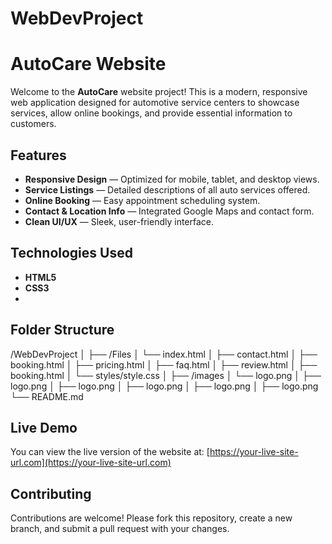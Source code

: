 # WebDevProject
# AutoCare Website

Welcome to the **AutoCare** website project! This is a modern, responsive web application designed for automotive service centers to showcase services, allow online bookings, and provide essential information to customers.

## Features

- **Responsive Design** — Optimized for mobile, tablet, and desktop views.
- **Service Listings** — Detailed descriptions of all auto services offered.
- **Online Booking** — Easy appointment scheduling system.
- **Contact & Location Info** — Integrated Google Maps and contact form.
- **Clean UI/UX** — Sleek, user-friendly interface.

## Technologies Used

- **HTML5**
- **CSS3**
- 
## Folder Structure

/WebDevProject
│
├── /Files
│   └── index.html
│   ├── contact.html
│   ├── booking.html
│   ├── pricing.html
│   ├── faq.html
│   ├── review.html
│   ├── booking.html
│   └── styles/style.css
│   ├── /images
│       └── logo.png
│       ├── logo.png
│       ├── logo.png
│       ├── logo.png
│       ├── logo.png
│       ├── logo.png
└── README.md

## Live Demo

You can view the live version of the website at: [https://your-live-site-url.com](https://your-live-site-url.com)

## Contributing
Contributions are welcome! Please fork this repository, create a new branch, and submit a pull request with your changes.
